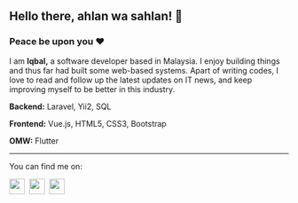 ## Hello there, ahlan wa sahlan! 👋

### Peace be upon you ❤️

I am **Iqbal,** a software developer based in Malaysia. I enjoy building things and thus far had built some web-based systems. Apart of writing codes, I love to read and follow up the latest updates on IT news, and keep improving myself to be better in this industry. 


**Backend:** Laravel, Yii2, SQL

**Frontend:** Vue.js, HTML5, CSS3, Bootstrap

**OMW:** Flutter


___

You can find me on:

<a href="https://www.linkedin.com/in/miqbalhakim05"><img src="https://image.flaticon.com/icons/svg/733/733561.svg" width="28"></a>&nbsp;
<a href="https://stackoverflow.com/users/8477097/muhamad-iqbal"><img src="https://image.flaticon.com/icons/svg/2111/2111628.svg" width="28"></a>&nbsp;
<a href="https://dev.to/miqbalhakim"><img src="https://d2fltix0v2e0sb.cloudfront.net/dev-badge.svg" width="28"></a>
